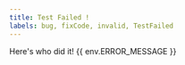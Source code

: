 ```yaml
---
title: Test Failed !
labels: bug, fixCode, invalid, TestFailed
---
```

Here's who did it! {{ env.ERROR_MESSAGE }}
